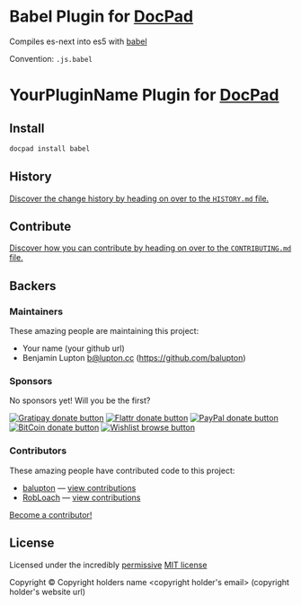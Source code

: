# Babel Plugin for [DocPad](http://docpad.org)

Compiles es-next into es5 with [babel](http://babeljs.io)

Convention:  `.js.babel`

# YourPluginName Plugin for [DocPad](http://docpad.org)

<!-- INSTALL/ -->

## Install

``` bash
docpad install babel
```

<!-- /INSTALL -->


<!-- HISTORY/ -->

## History
[Discover the change history by heading on over to the `HISTORY.md` file.](https://github.com/docpad/docpad-plugin-yourpluginname/blob/master/HISTORY.md#files)

<!-- /HISTORY -->


<!-- CONTRIBUTE/ -->

## Contribute

[Discover how you can contribute by heading on over to the `CONTRIBUTING.md` file.](https://github.com/docpad/docpad-plugin-yourpluginname/blob/master/CONTRIBUTING.md#files)

<!-- /CONTRIBUTE -->


<!-- BACKERS/ -->

## Backers

### Maintainers

These amazing people are maintaining this project:

- Your name <your email> (your github url)
- Benjamin Lupton <b@lupton.cc> (https://github.com/balupton)

### Sponsors

No sponsors yet! Will you be the first?

[![Gratipay donate button](https://img.shields.io/gratipay/docpad.svg)](https://www.gratipay.com/docpad/ "Donate weekly to this project using Gratipay")
[![Flattr donate button](https://img.shields.io/badge/flattr-donate-yellow.svg)](http://flattr.com/thing/344188/balupton-on-Flattr "Donate monthly to this project using Flattr")
[![PayPal donate button](https://img.shields.io/badge/paypal-donate-yellow.svg)](https://www.paypal.com/cgi-bin/webscr?cmd=_s-xclick&hosted_button_id=QB8GQPZAH84N6 "Donate once-off to this project using Paypal")
[![BitCoin donate button](https://img.shields.io/badge/bitcoin-donate-yellow.svg)](https://coinbase.com/checkouts/9ef59f5479eec1d97d63382c9ebcb93a "Donate once-off to this project using BitCoin")
[![Wishlist browse button](https://img.shields.io/badge/wishlist-donate-yellow.svg)](http://amzn.com/w/2F8TXKSNAFG4V "Buy an item on our wishlist for us")

### Contributors

These amazing people have contributed code to this project:

- [balupton](https://github.com/balupton) — [view contributions](https://github.com/docpad/docpad-plugin-yourpluginname/commits?author=balupton)
- [RobLoach](https://github.com/RobLoach) — [view contributions](https://github.com/docpad/docpad-plugin-yourpluginname/commits?author=RobLoach)

[Become a contributor!](https://github.com/docpad/docpad-plugin-yourpluginname/blob/master/CONTRIBUTING.md#files)

<!-- /BACKERS -->


<!-- LICENSE/ -->

## License

Licensed under the incredibly [permissive](http://en.wikipedia.org/wiki/Permissive_free_software_licence) [MIT license](http://creativecommons.org/licenses/MIT/)

Copyright &copy; Copyright holders name <copyright holder's email> (copyright holder's website url)

<!-- /LICENSE -->
